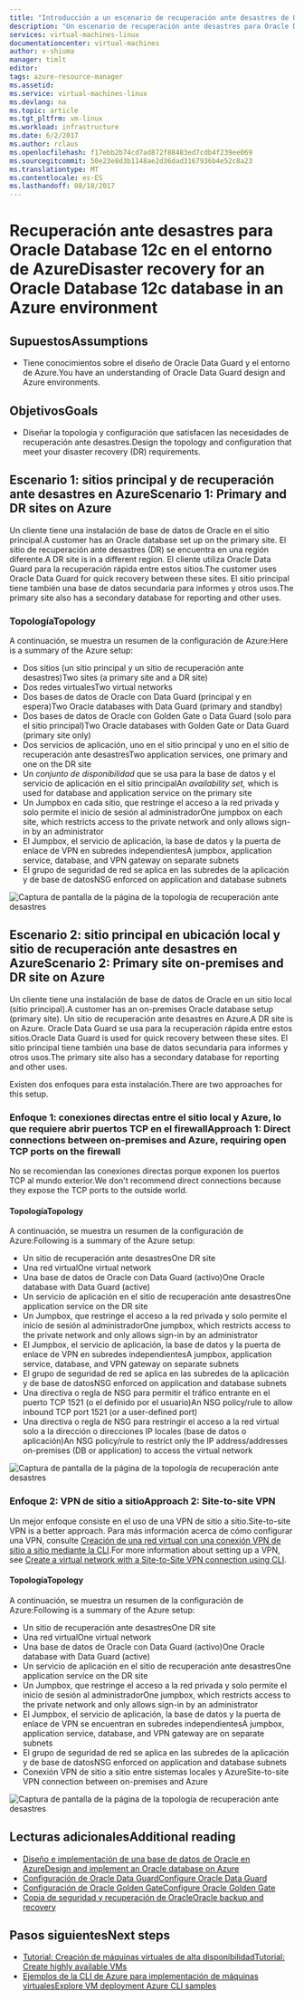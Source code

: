 ```yaml
---
title: "Introducción a un escenario de recuperación ante desastres de Oracle en el entorno de Azure | Microsoft Docs"
description: "Un escenario de recuperación ante desastres para Oracle Database 12c en el entorno de Azure"
services: virtual-machines-linux
documentationcenter: virtual-machines
author: v-shiuma
manager: timlt
editor: 
tags: azure-resource-manager
ms.assetid: 
ms.service: virtual-machines-linux
ms.devlang: na
ms.topic: article
ms.tgt_pltfrm: vm-linux
ms.workload: infrastructure
ms.date: 6/2/2017
ms.author: rclaus
ms.openlocfilehash: f17ebb2b74cd7ad872f88483ed7cdb4f239ee069
ms.sourcegitcommit: 50e23e8d3b1148ae2d36dad3167936b4e52c8a23
ms.translationtype: MT
ms.contentlocale: es-ES
ms.lasthandoff: 08/18/2017
---
```

# <a name="disaster-recovery-for-an-oracle-database-12c-database-in-an-azure-environment"></a><span data-ttu-id="d1591-103">Recuperación ante desastres para Oracle Database 12c en el entorno de Azure</span><span class="sxs-lookup"><span data-stu-id="d1591-103">Disaster recovery for an Oracle Database 12c database in an Azure environment</span></span>

## <a name="assumptions"></a><span data-ttu-id="d1591-104">Supuestos</span><span class="sxs-lookup"><span data-stu-id="d1591-104">Assumptions</span></span>

- <span data-ttu-id="d1591-105">Tiene conocimientos sobre el diseño de Oracle Data Guard y el entorno de Azure.</span><span class="sxs-lookup"><span data-stu-id="d1591-105">You have an understanding of Oracle Data Guard design and Azure environments.</span></span>


## <a name="goals"></a><span data-ttu-id="d1591-106">Objetivos</span><span class="sxs-lookup"><span data-stu-id="d1591-106">Goals</span></span>
- <span data-ttu-id="d1591-107">Diseñar la topología y configuración que satisfacen las necesidades de recuperación ante desastres.</span><span class="sxs-lookup"><span data-stu-id="d1591-107">Design the topology and configuration that meet your disaster recovery (DR) requirements.</span></span>

## <a name="scenario-1-primary-and-dr-sites-on-azure"></a><span data-ttu-id="d1591-108">Escenario 1: sitios principal y de recuperación ante desastres en Azure</span><span class="sxs-lookup"><span data-stu-id="d1591-108">Scenario 1: Primary and DR sites on Azure</span></span>

<span data-ttu-id="d1591-109">Un cliente tiene una instalación de base de datos de Oracle en el sitio principal.</span><span class="sxs-lookup"><span data-stu-id="d1591-109">A customer has an Oracle database set up on the primary site.</span></span> <span data-ttu-id="d1591-110">El sitio de recuperación ante desastres (DR) se encuentra en una región diferente.</span><span class="sxs-lookup"><span data-stu-id="d1591-110">A DR site is in a different region.</span></span> <span data-ttu-id="d1591-111">El cliente utiliza Oracle Data Guard para la recuperación rápida entre estos sitios.</span><span class="sxs-lookup"><span data-stu-id="d1591-111">The customer uses Oracle Data Guard for quick recovery between these sites.</span></span> <span data-ttu-id="d1591-112">El sitio principal tiene también una base de datos secundaria para informes y otros usos.</span><span class="sxs-lookup"><span data-stu-id="d1591-112">The primary site also has a secondary database for reporting and other uses.</span></span> 

### <a name="topology"></a><span data-ttu-id="d1591-113">Topología</span><span class="sxs-lookup"><span data-stu-id="d1591-113">Topology</span></span>

<span data-ttu-id="d1591-114">A continuación, se muestra un resumen de la configuración de Azure:</span><span class="sxs-lookup"><span data-stu-id="d1591-114">Here is a summary of the Azure setup:</span></span>

- <span data-ttu-id="d1591-115">Dos sitios (un sitio principal y un sitio de recuperación ante desastres)</span><span class="sxs-lookup"><span data-stu-id="d1591-115">Two sites (a primary site and a DR site)</span></span>
- <span data-ttu-id="d1591-116">Dos redes virtuales</span><span class="sxs-lookup"><span data-stu-id="d1591-116">Two virtual networks</span></span>
- <span data-ttu-id="d1591-117">Dos bases de datos de Oracle con Data Guard (principal y en espera)</span><span class="sxs-lookup"><span data-stu-id="d1591-117">Two Oracle databases with Data Guard (primary and standby)</span></span>
- <span data-ttu-id="d1591-118">Dos bases de datos de Oracle con Golden Gate o Data Guard (solo para el sitio principal)</span><span class="sxs-lookup"><span data-stu-id="d1591-118">Two Oracle databases with Golden Gate or Data Guard (primary site only)</span></span>
- <span data-ttu-id="d1591-119">Dos servicios de aplicación, uno en el sitio principal y uno en el sitio de recuperación ante desastres</span><span class="sxs-lookup"><span data-stu-id="d1591-119">Two application services, one primary and one on the DR site</span></span>
- <span data-ttu-id="d1591-120">Un *conjunto de disponibilidad* que se usa para la base de datos y el servicio de aplicación en el sitio principal</span><span class="sxs-lookup"><span data-stu-id="d1591-120">An *availability set,* which is used for database and application service on the primary site</span></span>
- <span data-ttu-id="d1591-121">Un Jumpbox en cada sitio, que restringe el acceso a la red privada y solo permite el inicio de sesión al administrador</span><span class="sxs-lookup"><span data-stu-id="d1591-121">One jumpbox on each site, which restricts access to the private network and only allows sign-in by an administrator</span></span>
- <span data-ttu-id="d1591-122">El Jumpbox, el servicio de aplicación, la base de datos y la puerta de enlace de VPN en subredes independientes</span><span class="sxs-lookup"><span data-stu-id="d1591-122">A jumpbox, application service, database, and VPN gateway on separate subnets</span></span>
- <span data-ttu-id="d1591-123">El grupo de seguridad de red se aplica en las subredes de la aplicación y de base de datos</span><span class="sxs-lookup"><span data-stu-id="d1591-123">NSG enforced on application and database subnets</span></span>

![Captura de pantalla de la página de la topología de recuperación ante desastres](./media/oracle-disaster-recovery/oracle_topology_01.png)

## <a name="scenario-2-primary-site-on-premises-and-dr-site-on-azure"></a><span data-ttu-id="d1591-125">Escenario 2: sitio principal en ubicación local y sitio de recuperación ante desastres en Azure</span><span class="sxs-lookup"><span data-stu-id="d1591-125">Scenario 2: Primary site on-premises and DR site on Azure</span></span>

<span data-ttu-id="d1591-126">Un cliente tiene una instalación de base de datos de Oracle en un sitio local (sitio principal).</span><span class="sxs-lookup"><span data-stu-id="d1591-126">A customer has an on-premises Oracle database setup (primary site).</span></span> <span data-ttu-id="d1591-127">Un sitio de recuperación ante desastres en Azure.</span><span class="sxs-lookup"><span data-stu-id="d1591-127">A DR site is on Azure.</span></span> <span data-ttu-id="d1591-128">Oracle Data Guard se usa para la recuperación rápida entre estos sitios.</span><span class="sxs-lookup"><span data-stu-id="d1591-128">Oracle Data Guard is used for quick recovery between these sites.</span></span> <span data-ttu-id="d1591-129">El sitio principal tiene también una base de datos secundaria para informes y otros usos.</span><span class="sxs-lookup"><span data-stu-id="d1591-129">The primary site also has a secondary database for reporting and other uses.</span></span> 

<span data-ttu-id="d1591-130">Existen dos enfoques para esta instalación.</span><span class="sxs-lookup"><span data-stu-id="d1591-130">There are two approaches for this setup.</span></span>

### <a name="approach-1-direct-connections-between-on-premises-and-azure-requiring-open-tcp-ports-on-the-firewall"></a><span data-ttu-id="d1591-131">Enfoque 1: conexiones directas entre el sitio local y Azure, lo que requiere abrir puertos TCP en el firewall</span><span class="sxs-lookup"><span data-stu-id="d1591-131">Approach 1: Direct connections between on-premises and Azure, requiring open TCP ports on the firewall</span></span> 

<span data-ttu-id="d1591-132">No se recomiendan las conexiones directas porque exponen los puertos TCP al mundo exterior.</span><span class="sxs-lookup"><span data-stu-id="d1591-132">We don't recommend direct connections because they expose the TCP ports to the outside world.</span></span>

#### <a name="topology"></a><span data-ttu-id="d1591-133">Topología</span><span class="sxs-lookup"><span data-stu-id="d1591-133">Topology</span></span>

<span data-ttu-id="d1591-134">A continuación, se muestra un resumen de la configuración de Azure:</span><span class="sxs-lookup"><span data-stu-id="d1591-134">Following is a summary of the Azure setup:</span></span>

- <span data-ttu-id="d1591-135">Un sitio de recuperación ante desastres</span><span class="sxs-lookup"><span data-stu-id="d1591-135">One DR site</span></span> 
- <span data-ttu-id="d1591-136">Una red virtual</span><span class="sxs-lookup"><span data-stu-id="d1591-136">One virtual network</span></span>
- <span data-ttu-id="d1591-137">Una base de datos de Oracle con Data Guard (activo)</span><span class="sxs-lookup"><span data-stu-id="d1591-137">One Oracle database with Data Guard (active)</span></span>
- <span data-ttu-id="d1591-138">Un servicio de aplicación en el sitio de recuperación ante desastres</span><span class="sxs-lookup"><span data-stu-id="d1591-138">One application service on the DR site</span></span>
- <span data-ttu-id="d1591-139">Un Jumpbox, que restringe el acceso a la red privada y solo permite el inicio de sesión al administrador</span><span class="sxs-lookup"><span data-stu-id="d1591-139">One jumpbox, which restricts access to the private network and only allows sign-in by an administrator</span></span>
- <span data-ttu-id="d1591-140">El Jumpbox, el servicio de aplicación, la base de datos y la puerta de enlace de VPN en subredes independientes</span><span class="sxs-lookup"><span data-stu-id="d1591-140">A jumpbox, application service, database, and VPN gateway on separate subnets</span></span>
- <span data-ttu-id="d1591-141">El grupo de seguridad de red se aplica en las subredes de la aplicación y de base de datos</span><span class="sxs-lookup"><span data-stu-id="d1591-141">NSG enforced on application and database subnets</span></span>
- <span data-ttu-id="d1591-142">Una directiva o regla de NSG para permitir el tráfico entrante en el puerto TCP 1521 (o el definido por el usuario)</span><span class="sxs-lookup"><span data-stu-id="d1591-142">An NSG policy/rule to allow inbound TCP port 1521 (or a user-defined port)</span></span>
- <span data-ttu-id="d1591-143">Una directiva o regla de NSG para restringir el acceso a la red virtual solo a la dirección o direcciones IP locales (base de datos o aplicación)</span><span class="sxs-lookup"><span data-stu-id="d1591-143">An NSG policy/rule to restrict only the IP address/addresses on-premises (DB or application) to access the virtual network</span></span>

![Captura de pantalla de la página de la topología de recuperación ante desastres](./media/oracle-disaster-recovery/oracle_topology_02.png)

### <a name="approach-2-site-to-site-vpn"></a><span data-ttu-id="d1591-145">Enfoque 2: VPN de sitio a sitio</span><span class="sxs-lookup"><span data-stu-id="d1591-145">Approach 2: Site-to-site VPN</span></span>
<span data-ttu-id="d1591-146">Un mejor enfoque consiste en el uso de una VPN de sitio a sitio.</span><span class="sxs-lookup"><span data-stu-id="d1591-146">Site-to-site VPN is a better approach.</span></span> <span data-ttu-id="d1591-147">Para más información acerca de cómo configurar una VPN, consulte [Creación de una red virtual con una conexión VPN de sitio a sitio mediante la CLI](https://docs.microsoft.com/en-us/azure/vpn-gateway/vpn-gateway-howto-site-to-site-resource-manager-cli).</span><span class="sxs-lookup"><span data-stu-id="d1591-147">For more information about setting up a VPN, see [Create a virtual network with a Site-to-Site VPN connection using CLI](https://docs.microsoft.com/en-us/azure/vpn-gateway/vpn-gateway-howto-site-to-site-resource-manager-cli).</span></span>

#### <a name="topology"></a><span data-ttu-id="d1591-148">Topología</span><span class="sxs-lookup"><span data-stu-id="d1591-148">Topology</span></span>

<span data-ttu-id="d1591-149">A continuación, se muestra un resumen de la configuración de Azure:</span><span class="sxs-lookup"><span data-stu-id="d1591-149">Following is a summary of the Azure setup:</span></span>

- <span data-ttu-id="d1591-150">Un sitio de recuperación ante desastres</span><span class="sxs-lookup"><span data-stu-id="d1591-150">One DR site</span></span> 
- <span data-ttu-id="d1591-151">Una red virtual</span><span class="sxs-lookup"><span data-stu-id="d1591-151">One virtual network</span></span> 
- <span data-ttu-id="d1591-152">Una base de datos de Oracle con Data Guard (activo)</span><span class="sxs-lookup"><span data-stu-id="d1591-152">One Oracle database with Data Guard (active)</span></span>
- <span data-ttu-id="d1591-153">Un servicio de aplicación en el sitio de recuperación ante desastres</span><span class="sxs-lookup"><span data-stu-id="d1591-153">One application service on the DR site</span></span>
- <span data-ttu-id="d1591-154">Un Jumpbox, que restringe el acceso a la red privada y solo permite el inicio de sesión al administrador</span><span class="sxs-lookup"><span data-stu-id="d1591-154">One jumpbox, which restricts access to the private network and only allows sign-in by an administrator</span></span>
- <span data-ttu-id="d1591-155">El Jumpbox, el servicio de aplicación, la base de datos y la puerta de enlace de VPN se encuentran en subredes independientes</span><span class="sxs-lookup"><span data-stu-id="d1591-155">A jumpbox, application service, database, and VPN gateway are on separate subnets</span></span>
- <span data-ttu-id="d1591-156">El grupo de seguridad de red se aplica en las subredes de la aplicación y de base de datos</span><span class="sxs-lookup"><span data-stu-id="d1591-156">NSG enforced on application and database subnets</span></span>
- <span data-ttu-id="d1591-157">Conexión VPN de sitio a sitio entre sistemas locales y Azure</span><span class="sxs-lookup"><span data-stu-id="d1591-157">Site-to-site VPN connection between on-premises and Azure</span></span>

![Captura de pantalla de la página de la topología de recuperación ante desastres](./media/oracle-disaster-recovery/oracle_topology_03.png)

## <a name="additional-reading"></a><span data-ttu-id="d1591-159">Lecturas adicionales</span><span class="sxs-lookup"><span data-stu-id="d1591-159">Additional reading</span></span>

- [<span data-ttu-id="d1591-160">Diseño e implementación de una base de datos de Oracle en Azure</span><span class="sxs-lookup"><span data-stu-id="d1591-160">Design and implement an Oracle database on Azure</span></span>](oracle-design.md)
- [<span data-ttu-id="d1591-161">Configuración de Oracle Data Guard</span><span class="sxs-lookup"><span data-stu-id="d1591-161">Configure Oracle Data Guard</span></span>](configure-oracle-dataguard.md)
- [<span data-ttu-id="d1591-162">Configuración de Oracle Golden Gate</span><span class="sxs-lookup"><span data-stu-id="d1591-162">Configure Oracle Golden Gate</span></span>](configure-oracle-golden-gate.md)
- [<span data-ttu-id="d1591-163">Copia de seguridad y recuperación de Oracle</span><span class="sxs-lookup"><span data-stu-id="d1591-163">Oracle backup and recovery</span></span>](oracle-backup-recovery.md)


## <a name="next-steps"></a><span data-ttu-id="d1591-164">Pasos siguientes</span><span class="sxs-lookup"><span data-stu-id="d1591-164">Next steps</span></span>

- [<span data-ttu-id="d1591-165">Tutorial: Creación de máquinas virtuales de alta disponibilidad</span><span class="sxs-lookup"><span data-stu-id="d1591-165">Tutorial: Create highly available VMs</span></span>](../../linux/create-cli-complete.md)
- [<span data-ttu-id="d1591-166">Ejemplos de la CLI de Azure para implementación de máquinas virtuales</span><span class="sxs-lookup"><span data-stu-id="d1591-166">Explore VM deployment Azure CLI samples</span></span>](../../linux/cli-samples.md)
